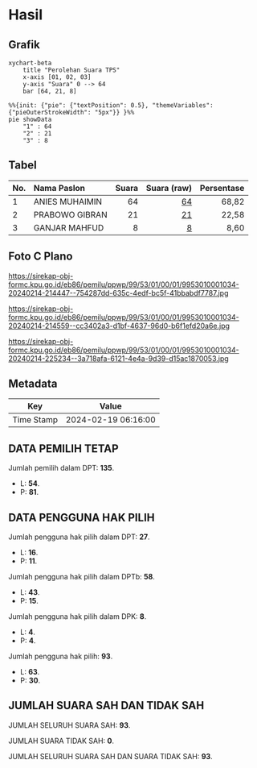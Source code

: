 # Hasil

## Grafik

```mermaid
xychart-beta
    title "Perolehan Suara TPS"
    x-axis [01, 02, 03]
    y-axis "Suara" 0 --> 64
    bar [64, 21, 8]
```

```mermaid
%%{init: {"pie": {"textPosition": 0.5}, "themeVariables": {"pieOuterStrokeWidth": "5px"}} }%%
pie showData
    "1" : 64
    "2" : 21
    "3" : 8
```

## Tabel

| No. | Nama Paslon    | Suara | Suara (raw) | Persentase |
|:--- |:-------------- | -----:| -----------:| ----------:|
| 1   | ANIES MUHAIMIN | 64    | [64][p-1]   | 68,82      |
| 2   | PRABOWO GIBRAN | 21    | [21][p-2]   | 22,58      |
| 3   | GANJAR MAHFUD  | 8     | [8][p-3]    | 8,60       |


[p-1]: https://github.com/gigit-pemilu/pemilu-2024-99-luar-negeri/blob/main/pilpres/hitung-suara/sub/99-luar-negeri/sub/53-jeddah-arab-saudi/sub/01-jeddah-arab-saudi/sub/0001-jeddah-arab-saudi/sub/034-ksk-022/sub/paslon-1.txt
[p-2]: https://github.com/gigit-pemilu/pemilu-2024-99-luar-negeri/blob/main/pilpres/hitung-suara/sub/99-luar-negeri/sub/53-jeddah-arab-saudi/sub/01-jeddah-arab-saudi/sub/0001-jeddah-arab-saudi/sub/034-ksk-022/sub/paslon-2.txt
[p-3]: https://github.com/gigit-pemilu/pemilu-2024-99-luar-negeri/blob/main/pilpres/hitung-suara/sub/99-luar-negeri/sub/53-jeddah-arab-saudi/sub/01-jeddah-arab-saudi/sub/0001-jeddah-arab-saudi/sub/034-ksk-022/sub/paslon-3.txt

## Foto C Plano

https://sirekap-obj-formc.kpu.go.id/eb86/pemilu/ppwp/99/53/01/00/01/9953010001034-20240214-214447--754287dd-635c-4edf-bc5f-41bbabdf7787.jpg

https://sirekap-obj-formc.kpu.go.id/eb86/pemilu/ppwp/99/53/01/00/01/9953010001034-20240214-214559--cc3402a3-d1bf-4637-96d0-b6f1efd20a6e.jpg

https://sirekap-obj-formc.kpu.go.id/eb86/pemilu/ppwp/99/53/01/00/01/9953010001034-20240214-225234--3a718afa-6121-4e4a-9d39-d15ac1870053.jpg


## Metadata

| Key        | Value               |
| ---------- | ------------------- |
| Time Stamp | 2024-02-19 06:16:00 |


## DATA PEMILIH TETAP

Jumlah pemilih dalam DPT: **135**.
 * L: **54**.
 * P: **81**.

## DATA PENGGUNA HAK PILIH

Jumlah pengguna hak pilih dalam DPT: **27**.
 * L: **16**.
 * P: **11**.

Jumlah pengguna hak pilih dalam DPTb: **58**.
 * L: **43**.
 * P: **15**.

Jumlah pengguna hak pilih dalam DPK: **8**.
 * L: **4**.
 * P: **4**.

Jumlah pengguna hak pilih: **93**.
 * L: **63**.
 * P: **30**.

## JUMLAH SUARA SAH DAN TIDAK SAH

JUMLAH SELURUH SUARA SAH: **93**.

JUMLAH SUARA TIDAK SAH: **0**.

JUMLAH SELURUH SUARA SAH DAN SUARA TIDAK SAH: **93**.


